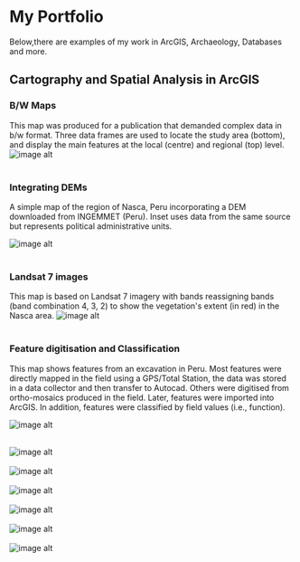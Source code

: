 # My Portfolio

Below,there are examples of my work in ArcGIS, Archaeology, Databases and more.

## Cartography and Spatial Analysis in ArcGIS
### B/W Maps 
This map was produced for a publication that demanded complex data in b/w format. Three data frames are used to locate the study area (bottom), and display the main features at the local (centre) and regional (top) level.
![image alt](images/Caravans_Fig1_w_arrow_mod2.jpg?raw=true)
<br> </br>

### Integrating DEMs
A simple map of the region of Nasca, Peru incorporating a DEM downloaded from INGEMMET (Peru). Inset uses data from the same source but represents political administrative units.

![image alt](images/Ch2_TheDrainage_characteristics_mod.jpg?raw=true)
<br> </br>

### Landsat 7 images
This map is based on Landsat 7 imagery with bands reassigning bands (band combination 4, 3, 2) to show the vegetation's extent (in red) in the Nasca area.
![image alt](images/Landsat8_2017_April_Nasca_location_mod.jpg?raw=true)
<br> </br>

### Feature digitisation and Classification
This map shows features from an excavation in Peru. Most features were directly mapped in the field using a GPS/Total Station, the data was stored in a data collector and then transfer to Autocad. Others were digitised from ortho-mosaics produced in the field. Later, features were imported into ArcGIS. In addition, features were classified by field values (i.e., function).

![image alt](images/Ch4_Cluster4_Middle_Map12_mod.jpg?raw=true)
<br> </br>

![image alt](images/Ch2_TheDrainage_characteristics_mod.jpg?raw=true)
<br> </br>
![image alt](images/Ch2_TheDrainage_characteristics_mod.jpg?raw=true)
<br> </br>
![image alt](images/Ch2_TheDrainage_characteristics_mod.jpg?raw=true)<br> </br>
![image alt](images/Ch2_TheDrainage_characteristics_mod.jpg?raw=true)<br> </br>
![image alt](images/Ch2_TheDrainage_characteristics_mod.jpg?raw=true)<br> </br>
![image alt](images/Ch2_TheDrainage_characteristics_mod.jpg?raw=true)
